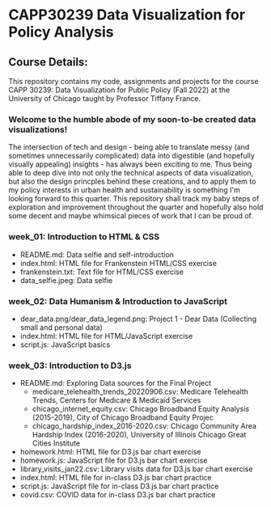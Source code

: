 # CAPP30239 Data Visualization for Policy Analysis

## Course Details:
This repository contains my code, assignments and projects for the course CAPP 30239: Data Visualization for Public Policy (Fall 2022) at the University of Chicago taught by Professor Tiffany France. 

### Welcome to the humble abode of my soon-to-be created data visualizations!
The intersection of tech and design - being able to translate messy (and sometimes unnecessarily complicated) data into digestible (and hopefully visually appealing) insights -  has always been exciting to me. Thus being able to deep dive into not only the technical aspects of data visualization, but also the design princples behind these creations, and to apply them to my policy interests in urban health and sustainability is something I'm looking forward to this quarter. This repository shall track my baby steps of exploration and improvement throughout the quarter and hopefully also hold some decent and maybe whimsical pieces of work that I can be proud of.

### week_01: Introduction to HTML & CSS
- README.md: Data selfie and self-introduction
- index.html: HTML file for Frankenstein HTML/CSS exercise 
- frankenstein.txt: Text file for HTML/CSS exercise
- data_selfie.jpeg: Data selfie 

### week_02: Data Humanism & Introduction to JavaScript
- dear_data.png/dear_data_legend.png: Project 1 - Dear Data (Collecting small and personal data)
- index.html: HTML file for HTML/JavaScript exercise
- script.js: JavaScript basics

### week_03: Introduction to D3.js
- README.md: Exploring Data sources for the Final Project
  - medicare_telehealth_trends_20220906.csv: Medicare Telehealth Trends, Centers for Medicare & Medicaid Services
  - chicago_internet_equity.csv: Chicago Broadband Equity Analysis (2015-2019), City of Chicago Broadband Equity Projec
  - chicago_hardship_index_2016-2020.csv: Chicago Community Area Hardship Index (2016-2020), University of Illinois Chicago Great Cities Institute
- homework.html: HTML file for D3.js bar chart exercise
- homework.js: JavaScript file for D3.js bar chart exercise
- library_visits_jan22.csv: Library visits data for D3.js bar chart exercise
- index.html: HTML file for in-class D3.js bar chart practice
- script.js: JavaScript file for in-class D3.js bar chart practice
- covid.csv: COVID data for in-class D3.js bar chart practice
